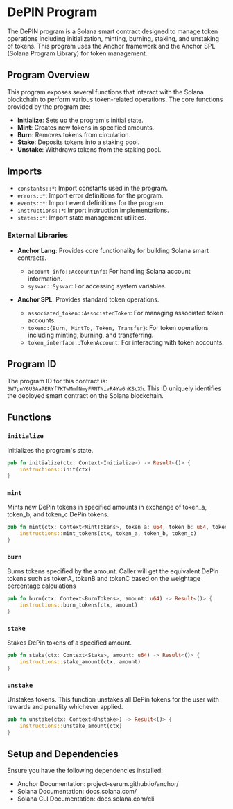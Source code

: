 # DePIN Program

The DePIN program is a Solana smart contract designed to manage token operations including initialization, minting, burning, staking, and unstaking of tokens. This program uses the Anchor framework and the Anchor SPL (Solana Program Library) for token management.

## Program Overview

This program exposes several functions that interact with the Solana blockchain to perform various token-related operations. The core functions provided by the program are:

- **Initialize**: Sets up the program's initial state.
- **Mint**: Creates new tokens in specified amounts.
- **Burn**: Removes tokens from circulation.
- **Stake**: Deposits tokens into a staking pool.
- **Unstake**: Withdraws tokens from the staking pool.

## Imports

- `constants::*`: Import constants used in the program.
- `errors::*`: Import error definitions for the program.
- `events::*`: Import event definitions for the program.
- `instructions::*`: Import instruction implementations.
- `states::*`: Import state management utilities.

### External Libraries

- **Anchor Lang**: Provides core functionality for building Solana smart contracts.
  - `account_info::AccountInfo`: For handling Solana account information.
  - `sysvar::Sysvar`: For accessing system variables.

- **Anchor SPL**: Provides standard token operations.
  - `associated_token::AssociatedToken`: For managing associated token accounts.
  - `token::{Burn, MintTo, Token, Transfer}`: For token operations including minting, burning, and transferring.
  - `token_interface::TokenAccount`: For interacting with token accounts.

## Program ID

The program ID for this contract is: `3W7pnY6U3Aa7ERYf7KTwMmfNmyFRNTNivR4Ya6nKScXh`. This ID uniquely identifies the deployed smart contract on the Solana blockchain.

## Functions

### `initialize`

Initializes the program's state.

```rust
pub fn initialize(ctx: Context<Initialize>) -> Result<()> {
    instructions::init(ctx)
}
```

### `mint`

Mints new DePin tokens in specified amounts in exchange of token_a, token_b, and token_c DePin tokens.

```rust
pub fn mint(ctx: Context<MintTokens>, token_a: u64, token_b: u64, token_c: u64) -> Result<()> {
    instructions::mint_tokens(ctx, token_a, token_b, token_c)
}
```

### `burn`

Burns tokens specified by the amount. Caller will get the equivalent DePin tokens such as tokenA, tokenB and tokenC based on the weightage percentage calculations

```rust
pub fn burn(ctx: Context<BurnTokens>, amount: u64) -> Result<()> {
    instructions::burn_tokens(ctx, amount)
}
```

### `stake`

Stakes DePin tokens of a specified amount.

```rust
pub fn stake(ctx: Context<Stake>, amount: u64) -> Result<()> {
    instructions::stake_amount(ctx, amount)
}
```

### `unstake`

Unstakes tokens. This function unstakes all DePin tokens for the user with rewards and penality whichever applied.

```rust
pub fn unstake(ctx: Context<Unstake>) -> Result<()> {
    instructions::unstake_amount(ctx)
}
```

## Setup and Dependencies

Ensure you have the following dependencies installed:
- Anchor Documentation: project-serum.github.io/anchor/
- Solana Documentation: docs.solana.com/
- Solana CLI Documentation: docs.solana.com/cli

